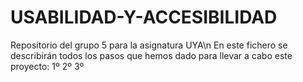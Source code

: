 # USABILIDAD-Y-ACCESIBILIDAD
Repositorio del grupo 5 para la asignatura UYA\n
En este fichero se describirán todos los pasos que hemos dado para llevar a cabo este proyecto:
  1º
  2º
  3º
